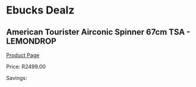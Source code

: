 
# Ebucks Dealz
## American Tourister Airconic Spinner 67cm TSA - LEMONDROP
[Product Page](https://www.ebucks.com/web/shop/productSelected.do?prodId=1236225135&catId=365267763)

Price: R2499.00

Savings: 


	